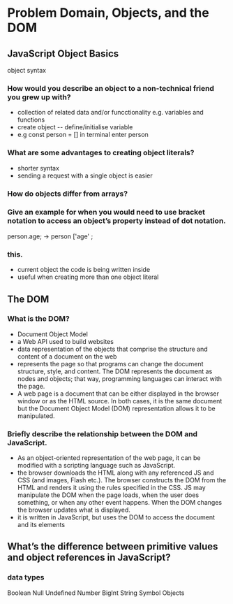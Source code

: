 # Problem Domain, Objects, and the DOM

## JavaScript Object Basics

object syntax

### How would you describe an object to a non-technical friend you grew up with?

- collection of related data and/or funcctionality
  e.g. variables and functions
- create object -- define/initialise variable
- e.g const person = []
  in terminal enter person

### What are some advantages to creating object literals?

- shorter syntax
- sending a request with a single object is easier

### How do objects differ from arrays?

### Give an example for when you would need to use bracket notation to access an object’s property instead of dot notation.

person.age; -> person ['age' ;

### this.

- current object the code is being written inside
- useful when creating more than one object literal

## The DOM

### What is the DOM?

- Document Object Model
- a Web API used to build websites
- data representation of the objects that comprise the structure and content of a document on the web
- represents the page so that programs can change the document structure, style, and content. The DOM represents the document as nodes and objects; that way, programming languages can interact with the page.
- A web page is a document that can be either displayed in the browser window or as the HTML source. In both cases, it is the same document but the Document Object Model (DOM) representation allows it to be manipulated.

### Briefly describe the relationship between the DOM and JavaScript.

- As an object-oriented representation of the web page, it can be modified with a scripting language such as JavaScript.
- the browser downloads the HTML along with any referenced JS and CSS (and images, Flash etc.). The browser constructs the DOM from the HTML and renders it using the rules specified in the CSS. JS may manipulate the DOM when the page loads, when the user does something, or when any other event happens. When the DOM changes the browser updates what is displayed.
- it is written in JavaScript, but uses the DOM to access the document and its elements

## What’s the difference between primitive values and object references in JavaScript?

### data types

Boolean
Null
Undefined
Number
BigInt
String
Symbol
Objects
